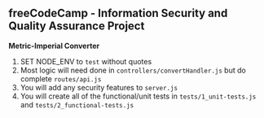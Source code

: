 **freeCodeCamp** - Information Security and Quality Assurance Project
------

**Metric-Imperial Converter**

1) SET NODE_ENV to `test` without quotes
2) Most logic will need done in `controllers/convertHandler.js` but do complete `routes/api.js`
3) You will add any security features to `server.js`
4) You will create all of the functional/unit tests in `tests/1_unit-tests.js` and `tests/2_functional-tests.js`
